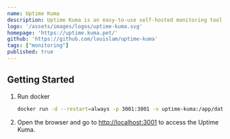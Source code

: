 ```yaml
---
name: Uptime Kuma
description: Uptime Kuma is an easy-to-use self-hosted monitoring tool.
logo: '/assets/images/logos/uptime-kuma.svg'
homepage: 'https://uptime.kuma.pet/'
github: 'https://github.com/louislam/uptime-kuma'
tags: ["monitoring"]
published: true
---
```


## Getting Started

1. Run docker 
    ```bash
    docker run -d --restart=always -p 3001:3001 -v uptime-kuma:/app/data --name uptime-kuma louislam/uptime-kuma:1
    ```
2. Open the browser and go to [http://localhost:3001](http://localhost:3001) to access the Uptime Kuma.